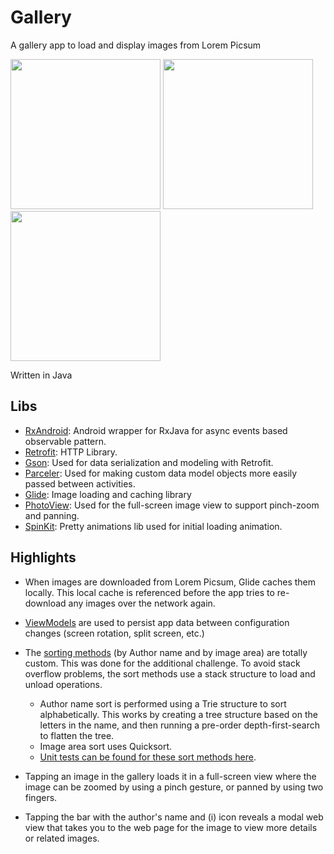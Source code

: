 # Gallery
A gallery app to load and display images from Lorem Picsum

<img src="https://i.imgur.com/kn4Mezf.png" width="240"> <img src="https://i.imgur.com/0yA5ADY.png" width="240"> <img src="https://i.imgur.com/P4IW9wU.png" width="240"> 

Written in Java

## Libs

- [RxAndroid](https://github.com/ReactiveX/RxAndroid): Android wrapper for RxJava for async events based observable pattern.
- [Retrofit](https://square.github.io/retrofit/): HTTP Library.
- [Gson](https://github.com/google/gson): Used for data serialization and modeling with Retrofit.
- [Parceler](https://github.com/johncarl81/parceler): Used for making custom data model objects more easily passed between activities.
- [Glide](https://bumptech.github.io/glide/): Image loading and caching library 
- [PhotoView](https://github.com/chrisbanes/PhotoView): Used for the full-screen image view to support pinch-zoom and panning.
- [SpinKit](https://github.com/ybq/Android-SpinKit): Pretty animations lib used for initial loading animation.

## Highlights

- When images are downloaded from Lorem Picsum, Glide caches them locally. This local cache is referenced before the app tries to re-download any images over the network again.

- [ViewModels](https://github.com/carlpoole/gallery/tree/master/app/src/main/java/codes/carl/gallery/model/views) are used to persist app data between configuration changes (screen rotation, split screen, etc.)

- The [sorting methods](https://github.com/carlpoole/gallery/blob/master/app/src/main/java/codes/carl/gallery/utils/SortUtils.java) (by Author name and by image area) are totally custom. This was done for the additional challenge. To avoid stack overflow problems, the sort methods use a stack structure to load and unload operations.
  - Author name sort is performed using a Trie structure to sort alphabetically. This works by creating a tree structure based on the letters in the name, and then running a pre-order depth-first-search to flatten the tree.
  - Image area sort uses Quicksort.
  - [Unit tests can be found for these sort methods here](https://github.com/carlpoole/gallery/tree/master/app/src/test/java/codes/carl/gallery).
  
- Tapping an image in the gallery loads it in a full-screen view where the image can be zoomed by using a pinch gesture, or panned by using two fingers.

- Tapping the bar with the author's name and (i) icon reveals a modal web view that takes you to the web page for the image to view more details or related images.
